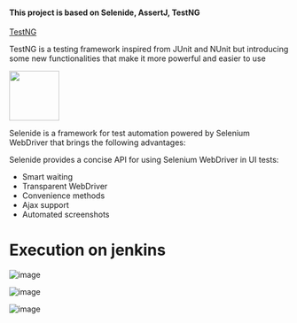 #### This project is based on Selenide, AssertJ, TestNG


[TestNG](http://testng.org/doc/documentation-main.html)

TestNG is a testing framework inspired from JUnit and NUnit but introducing some new functionalities that make it more powerful and easier to use

<a href="http://selenide.org/documentation.html"><img src="https://selenide.org/images/selenide-logo-big.png" width="90" ></a>

Selenide is a framework for test automation powered by Selenium WebDriver that brings the following advantages:

Selenide provides a concise API for using Selenium WebDriver in UI tests:

* Smart waiting
* Transparent WebDriver
* Convenience methods
* Ajax support
* Automated screenshots

# Execution on jenkins
![image](https://user-images.githubusercontent.com/56120741/198351541-65957e54-2506-449b-8955-7351320bd50c.png)

![image](https://user-images.githubusercontent.com/56120741/198351711-6ed53403-053d-49f8-85e4-1df86e17cd0c.png)

![image](https://user-images.githubusercontent.com/56120741/198351821-0bdf1afc-5b65-4ea9-b95b-05779d413701.png)
